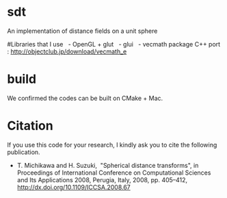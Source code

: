 # sdt
An implementation of distance fields on a unit sphere

#Libraries that I use
   - OpenGL + glut
   - glui
   - vecmath package C++ port : http://objectclub.jp/download/vecmath_e 

# build 
We confirmed the codes can be built on CMake + Mac.

# Citation 
If you use this code for your research, I kindly ask you to cite the following publication. 

 - T. Michikawa and H. Suzuki,  "Spherical distance transforms", in Proceedings of International Conference on Computational Sciences and Its Applications 2008, Perugia, Italy, 2008, pp. 405–412, http://dx.doi.org/10.1109/ICCSA.2008.67
